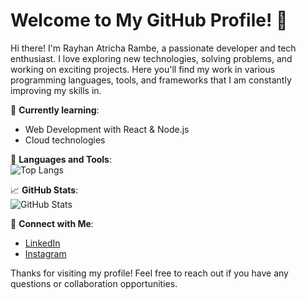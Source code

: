 # Welcome to My GitHub Profile! 👋

Hi there! I'm Rayhan Atricha Rambe, a passionate developer and tech enthusiast. I love exploring new technologies, solving problems, and working on exciting projects. Here you'll find my work in various programming languages, tools, and frameworks that I am constantly improving my skills in.

🚀 **Currently learning**:  
- Web Development with React & Node.js  
- Cloud technologies 

🔧 **Languages and Tools**:  
![Top Langs](https://github-readme-stats.vercel.app/api/top-langs/?username=siuuuu78&layout=compact&theme=radical)



📈 **GitHub Stats**:  
![GitHub Stats](https://github-readme-stats.vercel.app/api?username=siuuuu78&show_icons=true&hide_title=true&count_private=true&theme=radical)

🔗 **Connect with Me**:  
- [LinkedIn](https://www.linkedin.com/in/rayhan-rambe-303aba25b/)
- [Instagram](https://www.instagram.com/rayhanatricha/profilecard/?igsh=OWo0Mmk2bTd6eTE3)


Thanks for visiting my profile! Feel free to reach out if you have any questions or collaboration opportunities.
